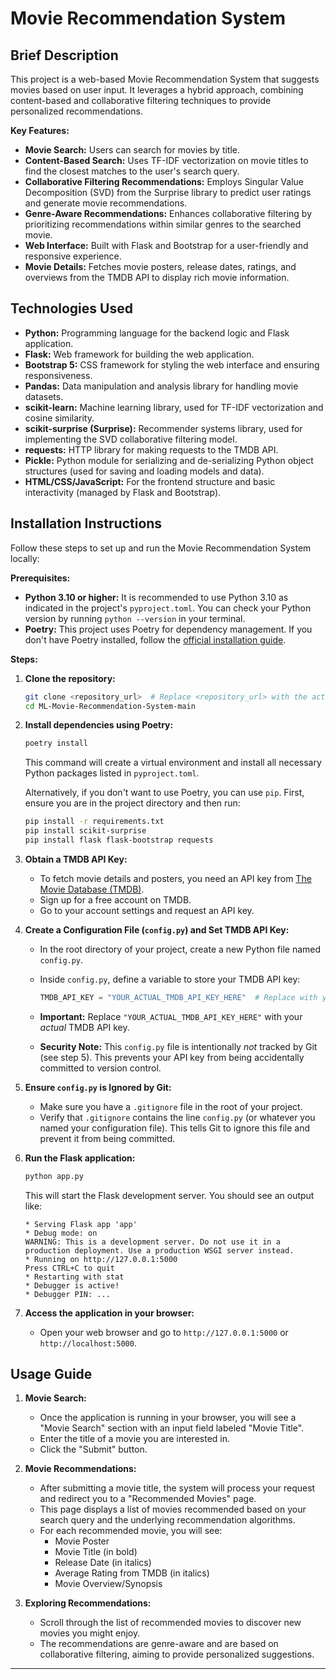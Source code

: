 # Movie Recommendation System

## Brief Description

This project is a web-based Movie Recommendation System that suggests movies based on user input. It leverages a hybrid approach, combining content-based and collaborative filtering techniques to provide personalized recommendations.

**Key Features:**

- **Movie Search:** Users can search for movies by title.
- **Content-Based Search:** Uses TF-IDF vectorization on movie titles to find the closest matches to the user's search query.
- **Collaborative Filtering Recommendations:** Employs Singular Value Decomposition (SVD) from the Surprise library to predict user ratings and generate movie recommendations.
- **Genre-Aware Recommendations:** Enhances collaborative filtering by prioritizing recommendations within similar genres to the searched movie.
- **Web Interface:** Built with Flask and Bootstrap for a user-friendly and responsive experience.
- **Movie Details:** Fetches movie posters, release dates, ratings, and overviews from the TMDB API to display rich movie information.

## Technologies Used

- **Python:** Programming language for the backend logic and Flask application.
- **Flask:** Web framework for building the web application.
- **Bootstrap 5:** CSS framework for styling the web interface and ensuring responsiveness.
- **Pandas:** Data manipulation and analysis library for handling movie datasets.
- **scikit-learn:** Machine learning library, used for TF-IDF vectorization and cosine similarity.
- **scikit-surprise (Surprise):** Recommender systems library, used for implementing the SVD collaborative filtering model.
- **requests:** HTTP library for making requests to the TMDB API.
- **Pickle:** Python module for serializing and de-serializing Python object structures (used for saving and loading models and data).
- **HTML/CSS/JavaScript:** For the frontend structure and basic interactivity (managed by Flask and Bootstrap).

## Installation Instructions

Follow these steps to set up and run the Movie Recommendation System locally:

**Prerequisites:**

- **Python 3.10 or higher:** It is recommended to use Python 3.10 as indicated in the project's `pyproject.toml`. You can check your Python version by running `python --version` in your terminal.
- **Poetry:** This project uses Poetry for dependency management. If you don't have Poetry installed, follow the [official installation guide](https://python-poetry.org/docs/#installation).

**Steps:**

1. **Clone the repository:**
   ```bash
   git clone <repository_url>  # Replace <repository_url> with the actual repository URL
   cd ML-Movie-Recommendation-System-main
   ```

2. **Install dependencies using Poetry:**
   ```bash
   poetry install
   ```
   This command will create a virtual environment and install all necessary Python packages listed in `pyproject.toml`.

   Alternatively, if you don't want to use Poetry, you can use `pip`. First, ensure you are in the project directory and then run:
   ```bash
   pip install -r requirements.txt
   pip install scikit-surprise
   pip install flask flask-bootstrap requests
   ```

3. **Obtain a TMDB API Key:**
   - To fetch movie details and posters, you need an API key from [The Movie Database (TMDB)](https://www.themoviedb.org/).
   - Sign up for a free account on TMDB.
   - Go to your account settings and request an API key.

4.  **Create a Configuration File (`config.py`) and Set TMDB API Key:**
    - In the root directory of your project, create a new Python file named `config.py`.
    - Inside `config.py`, define a variable to store your TMDB API key:

        ```python
        TMDB_API_KEY = "YOUR_ACTUAL_TMDB_API_KEY_HERE"  # Replace with your API key
        ```

    - **Important:**  Replace `"YOUR_ACTUAL_TMDB_API_KEY_HERE"` with your *actual* TMDB API key.
    - **Security Note:** This `config.py` file is intentionally *not* tracked by Git (see step 5). This prevents your API key from being accidentally committed to version control.

5.  **Ensure `config.py` is Ignored by Git:**
    - Make sure you have a `.gitignore` file in the root of your project.
    - Verify that `.gitignore` contains the line `config.py` (or whatever you named your configuration file). This tells Git to ignore this file and prevent it from being committed.

6. **Run the Flask application:**
   ```bash
   python app.py
   ```
   This will start the Flask development server. You should see an output like:
   ```
   * Serving Flask app 'app'
   * Debug mode: on
   WARNING: This is a development server. Do not use it in a production deployment. Use a production WSGI server instead.
   * Running on http://127.0.0.1:5000
   Press CTRL+C to quit
   * Restarting with stat
   * Debugger is active!
   * Debugger PIN: ...
   ```

7. **Access the application in your browser:**
   - Open your web browser and go to `http://127.0.0.1:5000` or `http://localhost:5000`.

## Usage Guide

1. **Movie Search:**
   - Once the application is running in your browser, you will see a "Movie Search" section with an input field labeled "Movie Title".
   - Enter the title of a movie you are interested in.
   - Click the "Submit" button.

2. **Movie Recommendations:**
   - After submitting a movie title, the system will process your request and redirect you to a "Recommended Movies" page.
   - This page displays a list of movies recommended based on your search query and the underlying recommendation algorithms.
   - For each recommended movie, you will see:
     - Movie Poster
     - Movie Title (in bold)
     - Release Date (in italics)
     - Average Rating from TMDB (in italics)
     - Movie Overview/Synopsis

3. **Exploring Recommendations:**
   - Scroll through the list of recommended movies to discover new movies you might enjoy.
   - The recommendations are genre-aware and are based on collaborative filtering, aiming to provide personalized suggestions.

---
